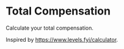 # Total Compensation

Calculate your total compensation.

Inspired by https://www.levels.fyi/calculator.
